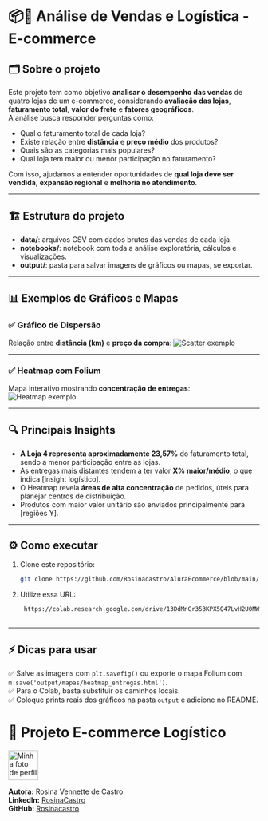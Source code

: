# 📦📍 Análise de Vendas e Logística - E-commerce

## 🗂️ Sobre o projeto

Este projeto tem como objetivo **analisar o desempenho das vendas** de quatro lojas de um e-commerce, considerando **avaliação das lojas**, **faturamento total**, **valor do frete** e **fatores geográficos**.  
A análise busca responder perguntas como:
- Qual o faturamento total de cada loja?
- Existe relação entre **distância** e **preço médio** dos produtos?
- Quais são as categorias mais populares?
- Qual loja tem maior ou menor participação no faturamento?

Com isso, ajudamos a entender oportunidades de **qual loja deve ser vendida**, **expansão regional** e **melhoria no atendimento**.

---

## 🏗️ Estrutura do projeto

- **data/**: arquivos CSV com dados brutos das vendas de cada loja.
- **notebooks/**: notebook com toda a análise exploratória, cálculos e visualizações.
- **output/**: pasta para salvar imagens de gráficos ou mapas, se exportar.

---

## 📊 Exemplos de Gráficos e Mapas

### ✅ Gráfico de Dispersão
Relação entre **distância (km)** e **preço da compra**:
![Scatter exemplo](output/graficos/scatter_distancia_preco.png)

---

### ✅ Heatmap com Folium
Mapa interativo mostrando **concentração de entregas**:
![Heatmap exemplo](output/mapas/heatmap_entregas.png)

---

## 🔍 Principais Insights

- **A Loja 4 representa aproximadamente 23,57%** do faturamento total, sendo a menor participação entre as lojas.
- As entregas mais distantes tendem a ter valor **X% maior/médio**, o que indica [insight logístico].
- O Heatmap revela **áreas de alta concentração** de pedidos, úteis para planejar centros de distribuição.
- Produtos com maior valor unitário são enviados principalmente para [regiões Y].

---

## ⚙️ Como executar

1. Clone este repositório:
   ```bash
   git clone https://github.com/Rosinacastro/AluraEcommerce/blob/main/Challenger2AluraStoreBrEcommerce_%20(3).ipynb
2. Utilize essa URL:
   ```bash
    https://colab.research.google.com/drive/13DdMnGr353KPX5Q47LvH2U0MWij2jJDC
      

   
---

## ⚡️ Dicas para usar
✅ Salve as imagens com `plt.savefig()` ou exporte o mapa Folium com `m.save('output/mapas/heatmap_entregas.html')`.  
✅ Para o Colab, basta substituir os caminhos locais.  
✅ Coloque prints reais dos gráficos na pasta `output` e adicione no README.



# 📍 Projeto E-commerce Logístico

<img src="https://avatars.githubusercontent.com/u/98106694?s=400&u=cdfea1cd51c78ddc148c41b244a7fbe424062cc7&v=4" alt="Minha foto de perfil" width="60"/>

**Autora:** Rosina Vennette de Castro  
**LinkedIn:** [RosinaCastro](https://linkedin.com/in/rosina-castro-desenvolvedora)  
**GitHub:** [Rosinacastro](https://github.com/Rosinacastro)
